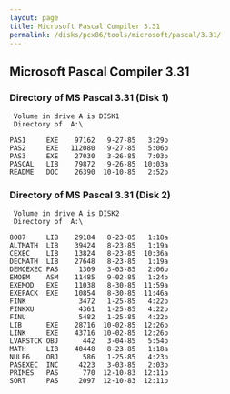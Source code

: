 ```yaml
---
layout: page
title: Microsoft Pascal Compiler 3.31
permalink: /disks/pcx86/tools/microsoft/pascal/3.31/
---
```


Microsoft Pascal Compiler 3.31
------------------------------

### Directory of MS Pascal 3.31 (Disk 1)

	 Volume in drive A is DISK1
	 Directory of  A:\
	
	PAS1     EXE    97162   9-27-85   3:29p
	PAS2     EXE   112080   9-27-85   5:06p
	PAS3     EXE    27030   3-26-85   7:03p
	PASCAL   LIB    79872   9-26-85  10:03a
	README   DOC    26390  10-10-85   2:52p

### Directory of MS Pascal 3.31 (Disk 2)

	 Volume in drive A is DISK2
	 Directory of  A:\
	
	8087     LIB    29184   8-23-85   1:18a
	ALTMATH  LIB    39424   8-23-85   1:19a
	CEXEC    LIB    13824   8-23-85  10:36a
	DECMATH  LIB    27648   8-23-85   1:19a
	DEMOEXEC PAS     1309   3-03-85   2:06p
	EMOEM    ASM    11485   9-02-85   1:24p
	EXEMOD   EXE    11038   8-30-85  11:59a
	EXEPACK  EXE    10854   8-30-85  11:46a
	FINK             3472   1-25-85   4:22p
	FINKXU           4361   1-25-85   4:22p
	FINU             5482   1-25-85   4:22p
	LIB      EXE    28716  10-02-85  12:26p
	LINK     EXE    43716  10-02-85  12:26p
	LVARSTCK OBJ      442   3-04-85   5:54p
	MATH     LIB    40448   8-23-85   1:18a
	NULE6    OBJ      586   1-25-85   4:23p
	PASEXEC  INC     4223   3-03-85   2:03p
	PRIMES   PAS      770  12-10-83  12:11p
	SORT     PAS     2097  12-10-83  12:11p
